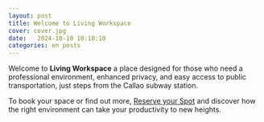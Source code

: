 ```yaml
---
layout: post
title: Welcome to Living Workspace
cover: cover.jpg
date:   2024-10-10 10:10:10
categories: en posts
---
```


Welcome to **Living Workspace** a place designed for those who need a professional environment, enhanced privacy, and easy access to public transportation, just steps from the Callao subway station.

To book your space or find out more, [Reserve your Spot](/#register) and discover how the right environment can take your productivity to new heights.
